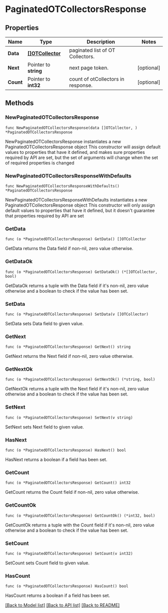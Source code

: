 # PaginatedOTCollectorsResponse

## Properties

Name | Type | Description | Notes
------------ | ------------- | ------------- | -------------
**Data** | [**[]OTCollector**](OTCollector.md) | paginated list of OT Collectors. | 
**Next** | Pointer to **string** | next page token. | [optional] 
**Count** | Pointer to **int32** | count of otCollectors in response. | [optional] 

## Methods

### NewPaginatedOTCollectorsResponse

`func NewPaginatedOTCollectorsResponse(data []OTCollector, ) *PaginatedOTCollectorsResponse`

NewPaginatedOTCollectorsResponse instantiates a new PaginatedOTCollectorsResponse object
This constructor will assign default values to properties that have it defined,
and makes sure properties required by API are set, but the set of arguments
will change when the set of required properties is changed

### NewPaginatedOTCollectorsResponseWithDefaults

`func NewPaginatedOTCollectorsResponseWithDefaults() *PaginatedOTCollectorsResponse`

NewPaginatedOTCollectorsResponseWithDefaults instantiates a new PaginatedOTCollectorsResponse object
This constructor will only assign default values to properties that have it defined,
but it doesn't guarantee that properties required by API are set

### GetData

`func (o *PaginatedOTCollectorsResponse) GetData() []OTCollector`

GetData returns the Data field if non-nil, zero value otherwise.

### GetDataOk

`func (o *PaginatedOTCollectorsResponse) GetDataOk() (*[]OTCollector, bool)`

GetDataOk returns a tuple with the Data field if it's non-nil, zero value otherwise
and a boolean to check if the value has been set.

### SetData

`func (o *PaginatedOTCollectorsResponse) SetData(v []OTCollector)`

SetData sets Data field to given value.


### GetNext

`func (o *PaginatedOTCollectorsResponse) GetNext() string`

GetNext returns the Next field if non-nil, zero value otherwise.

### GetNextOk

`func (o *PaginatedOTCollectorsResponse) GetNextOk() (*string, bool)`

GetNextOk returns a tuple with the Next field if it's non-nil, zero value otherwise
and a boolean to check if the value has been set.

### SetNext

`func (o *PaginatedOTCollectorsResponse) SetNext(v string)`

SetNext sets Next field to given value.

### HasNext

`func (o *PaginatedOTCollectorsResponse) HasNext() bool`

HasNext returns a boolean if a field has been set.

### GetCount

`func (o *PaginatedOTCollectorsResponse) GetCount() int32`

GetCount returns the Count field if non-nil, zero value otherwise.

### GetCountOk

`func (o *PaginatedOTCollectorsResponse) GetCountOk() (*int32, bool)`

GetCountOk returns a tuple with the Count field if it's non-nil, zero value otherwise
and a boolean to check if the value has been set.

### SetCount

`func (o *PaginatedOTCollectorsResponse) SetCount(v int32)`

SetCount sets Count field to given value.

### HasCount

`func (o *PaginatedOTCollectorsResponse) HasCount() bool`

HasCount returns a boolean if a field has been set.


[[Back to Model list]](../README.md#documentation-for-models) [[Back to API list]](../README.md#documentation-for-api-endpoints) [[Back to README]](../README.md)


